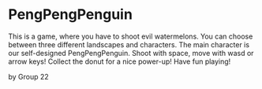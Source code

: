 # PengPengPenguin
This is a game, where you have to shoot evil watermelons. 
You can choose between three different landscapes and characters.
The main character is our self-designed PengPengPenguin.
Shoot with space, move with wasd or arrow keys!
Collect the donut for a nice power-up!
Have fun playing!

by Group 22
